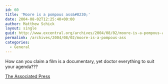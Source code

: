 ```yaml
---
id: 60
title: 'Moore is a pompous ass&#8230;'
date: 2004-08-02T12:25:40+00:00
author: Matthew Schick
layout: single
guid: http://www.excentral.org/archives/2004/08/02/moore-is-a-pompous-ass/
permalink: /archives/2004/08/02/moore-is-a-pompous-ass
categories:
  - General
---
```

How can you claim a film is a documentary, yet doctor everything to suit your agenda???

<a href="http://hosted.ap.org/dynamic/stories/M/MOORE_NEWSPAPER?SITE=ILBLO&SECTION=HOME&TEMPLATE=DEFAULT">The Associated Press</a>
